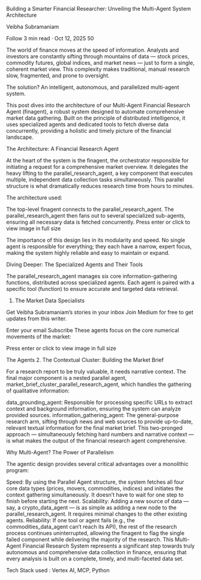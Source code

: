 Building a Smarter Financial Researcher: Unveiling the Multi-Agent System Architecture

Veibha Subramaniam

Follow
3 min read
·
Oct 12, 2025
50




The world of finance moves at the speed of information. Analysts and investors are constantly sifting through mountains of data — stock prices, commodity futures, global indices, and market news — just to form a single, coherent market view. This complexity makes traditional, manual research slow, fragmented, and prone to oversight.

The solution? An intelligent, autonomous, and parallelized multi-agent system.

This post dives into the architecture of our Multi-Agent Financial Research Agent (finagent), a robust system designed to automate comprehensive market data gathering. Built on the principle of distributed intelligence, it uses specialized agents and dedicated tools to fetch diverse data concurrently, providing a holistic and timely picture of the financial landscape.

The Architecture: A Financial Research Agent

At the heart of the system is the finagent, the orchestrator responsible for initiating a request for a comprehensive market overview. It delegates the heavy lifting to the parallel_research_agent, a key component that executes multiple, independent data collection tasks simultaneously. This parallel structure is what dramatically reduces research time from hours to minutes.

The architecture used:

The top-level finagent connects to the parallel_research_agent.
The parallel_research_agent then fans out to several specialized sub-agents, ensuring all necessary data is fetched concurrently.
Press enter or click to view image in full size

The importance of this design lies in its modularity and speed. No single agent is responsible for everything; they each have a narrow, expert focus, making the system highly reliable and easy to maintain or expand.

Diving Deeper: The Specialized Agents and Their Tools

The parallel_research_agent manages six core information-gathering functions, distributed across specialized agents. Each agent is paired with a specific tool (function) to ensure accurate and targeted data retrieval.

1. The Market Data Specialists

Get Veibha Subramaniam’s stories in your inbox
Join Medium for free to get updates from this writer.

Enter your email
Subscribe
These agents focus on the core numerical movements of the market:

Press enter or click to view image in full size

The Agents
2. The Contextual Cluster: Building the Market Brief

For a research report to be truly valuable, it needs narrative context. The final major component is a nested parallel agent, market_brief_cluster_parallel_research_agent, which handles the gathering of qualitative information:

data_grounding_agent: Responsible for processing specific URLs to extract context and background information, ensuring the system can analyze provided sources.
information_gathering_agent: The general-purpose research arm, sifting through news and web sources to provide up-to-date, relevant textual information for the final market brief.
This two-pronged approach — simultaneously fetching hard numbers and narrative context — is what makes the output of the financial research agent comprehensive.

Why Multi-Agent? The Power of Parallelism

The agentic design provides several critical advantages over a monolithic program:

Speed: By using the Parallel Agent structure, the system fetches all four core data types (prices, movers, commodities, indices) and initiates the context gathering simultaneously. It doesn’t have to wait for one step to finish before starting the next.
Scalability: Adding a new source of data — say, a crypto_data_agent — is as simple as adding a new node to the parallel_research_agent. It requires minimal changes to the other existing agents.
Reliability: If one tool or agent fails (e.g., the commodities_data_agent can’t reach its API), the rest of the research process continues uninterrupted, allowing the finagent to flag the single failed component while delivering the majority of the research.
This Multi-Agent Financial Research System represents a significant step towards truly autonomous and comprehensive data collection in finance, ensuring that every analysis is built on a complete, timely, and multi-faceted data set.

Tech Stack used : Vertex AI, MCP, Python
